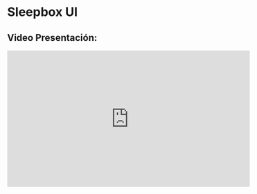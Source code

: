# Sleepbox UI

## Video Presentación:
<iframe width="560" height="315" src="https://www.youtube.com/embed/HS-1_-khcUI" frameborder="0" allow="accelerometer; autoplay; encrypted-media; gyroscope; picture-in-picture" allowfullscreen></iframe>
